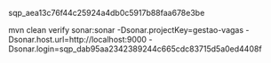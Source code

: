 sqp_aea13c76f44c25924a4db0c5917b88faa678e3be


mvn clean verify sonar:sonar  -Dsonar.projectKey=gestao-vagas  -Dsonar.host.url=http://localhost:9000  -Dsonar.login=sqp_dab95aa2342389244c665cdc83715d5a0ed4408f
